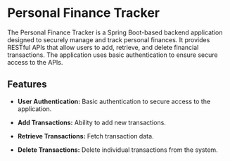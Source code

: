 # Personal Finance Tracker
The Personal Finance Tracker is a Spring Boot-based backend application designed to securely manage and track personal finances. It provides RESTful APIs that allow users to add, retrieve, and delete financial transactions. The application uses basic authentication to ensure secure access to the APIs.

## Features
- **User Authentication:** Basic authentication to secure access to the application.

- **Add Transactions:** Ability to add new transactions.

- **Retrieve Transactions:** Fetch transaction data.

- **Delete Transactions:** Delete individual transactions from the system.
